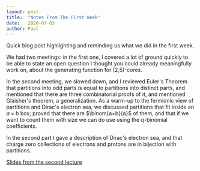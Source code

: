 ```yaml
---
layout: post
title:  "Notes From The First Week"
date:   2020-07-03 
author: Paul
---
```


Quick blog post highlighting and reminding us what we did in the first week.

We had two meetings: in the first one, I covered a lot of ground quickly to be able to state an open question I thought you could already meaningfully work on, about the generating function for (2,5)-cores.

In the second meeting, we slowed down, and I reviewed Euler's Theorem that partitions into odd parts is equal to partitions into distinct parts, and mentioned that there are three combinatorial proofs of it, and mentioned Glaisher's theorem, a generalization.  As a warm-up to the fermionic view of partitions and Dirac's electron sea, we discussed partitions that fit inside an $a\times b$ box; proved that there are $\binom{a+b}{a}$ of them, and that if we want to count them with size we can do use using the $q$-binomial coefficients.  


In the second part I gave a description of Dirac's electron sea, and that charge zero collections of electrons and protons are in bijection with partitions.

[Slides from the second lecture](/LaTeX/SecondMeeting.pdf)